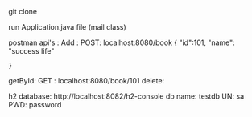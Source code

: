 

git clone 

run Application.java file (mail class)

postman api's : 
Add :    POST:	localhost:8080/book
	{
	    "id":101,
 	   "name": "success life"

	}
getById: GET : localhost:8080/book/101
delete:

h2 database:
	http://localhost:8082/h2-console
	db name: testdb
	UN: sa
	PWD: password